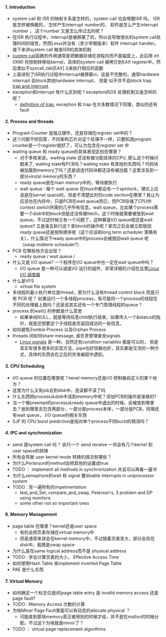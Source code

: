 #### 1. Introduction

-  system call 和 ISR 的映射关系是怎样的，system call 也会唤醒ISR 吗， ISR 是怎样被唤醒的， 怎样产生interrupt number的， 软件是怎么产生interrupt number ， 这个number 又是怎么传过去的呢？
  - 在ISR 执行过程中，interrupt是被屏蔽了的，所以会导致很长的system call处理时间的错觉，然而Linux并没有（至少早期版本）软件 interrupt handler。 接下来讲system call 触发ISR的具体机制
  - [system call](http://www.linux.it/~rubini/docs/ksys/)函数的作用通常是把数据存储在进程内而不是磁盘上，此后用 int 0X80 将控制转移给kernel，具体的system call 被拷贝到EAX register中，然后类似于syscall_tab[EAX] ()来执行相应的函数
  - 上面讲到了ISR执行过程中interrupt被屏蔽vi，这是不完整的，通常hardware interrupt 会block其他hardware interrupt， 但是 似乎并不会block trap. [trap and interrupt](https://www.quora.com/What-is-the-difference-between-Trap-and-Interrupt)
- exception和interrupt 有什么区别呢？exception的OS 处理机制又是怎样的呢？
  -  [definition of trap](https://en.wikipedia.org/wiki/Trap), exception 和 trap 在大多数情况下同理，类似的还有fault

#### 2. Process and threads

-  Program Counter 是独立硬件，还是存储在register set中的？
  -  这个问题不好回答，不同架构芯片对这个处理不一样，只要知道program counter是一个register就好了，可认为包含在register set 中
-  waiting queue 和 ready queue的具体表现区别在哪里？
   -  <Question>对于多核来说，waiting state 还没有被分配具体的CPU, 那么这个时候问题来了, waiting state有PCB吗？waiting state 有其他的东西吗？代码块被加载到memory了吗？还是说连代码块都还没有被加载？这里涉及到一部分virutal memory的东西？
   -  ready queue是在main memory中的，等待被执行
   -  <Question>wait queue : 每个 wait queue 在linux中都会有一个spinlock，理论上应该是在kernel space的，但是不清楚此时的code section在哪里？我认为应该也在内存中，只是PCB在wait queue而已，而PCB存储了CPU作 context switch所需的几乎所有信息。wait queue，比如某个process需要一个disk中的block但是还没有被fetch，这个时候就需要被放到wait queue。不过这时候又有一个问题了，这种算是I/O queue呢还是wait queue? 又是谁去执行这个拿block的操作呢？拿完之后会被立即放回ready queue还是按照顺序呢（这个应该和long term scheduler 策略有关），什么情况下ready queue中的process会被放回wait queue 呢 （swap midterm scheduler?）
-  PCB 在哪些地方会出现？
   -  <Question> ready queue / wait queue /
-  什么又是 I/O queue? 一个程序在I/O queue中也一定在wait queue中吗？
   -  I/O queue 是一种可以调度I/O 运行的组件，非常详细的介绍在这里[Linux I/O 调度器](https://www.ibm.com/developerworks/cn/linux/l-lo-io-scheduler-optimize-performance/index.html) 
-  什么是VFS
   -  virtual file system
-  多线程的最小执行单位是thread，那为什么没有thread control block 而是只有 PCB 呢？ 如果运行一个多线程process，有可能同一个process的线程在不同的处理器上跑吗？还是说其实还有一个专门管理线程的queue？
-  process 的wait() 的参数是什么意思
   -  如果单纯NULL，就是等待任意child执行结束，如果传入一个&status的指针，就是还想要这个子线程是否返回成功的一些信息。
-  如何避免Zombie Process 以及Orphan Process 
-  threads 间如何share message, 谁负责管理奋发signals
   -  [Linux signals](https://www.cnblogs.com/taobataoma/archive/2007/08/30/875743.html) 是一种，当然还有condition variables 都是可以的， 但是其实有很多很多的实现方法，pipe也好信箱也好，其实都是交流的一种方式，具体的东西会在之后的并发编程中遇到。

#### 3.  CPU Scheduling

- I/O queue 的位置在哪里呢？kenel memory还是I/O 控制器自定义的某个地方？
- 这里为什么又有job会到disk中，连读都不读了吗
- 什么东西把process从disk中读到memory中呢？添加PCB的操作是谁做的?
- 当一个被preempt的process从ready queue中退出的时候，会被放到哪里去？放到哪里去包含两部分，一部分是process本体，一部分是PCB，同理还有wait queue， I/O queue的相关东西
- SJF 的 CPU burst prediction是指对单个process不同burst的猜测吗？

#### 4. IPC and synchronization

- send 是system call 吗？ 执行一个 send receive 一共会有几个kernel 到 user space的转换
- 所有会导致 user kernel mode 转换的情况有哪些？
- 为什么Perterson的method会把其他的设置成true
- TODO ： implement all methods in synchronization 并且可以再看一遍书
- 为什么semaphore的wait 和 signal 要disable interrupts in uniprocessor system
- TODO : 背一遍所有的impelmentation
  - test_and_Set, compare_and_swap, Peterson's, 3 problem and DP using monitors.
  - some other not so important ones

#### 6. Memory Management

- page table 在哪里？kernel还是user space
  - 有的会把页表存储在virtual memory中
  - 但是通常来讲会在kernel memory中，不过随着页表变大，部分会存在disk中，我猜是swap space
- 为什么是在same logical address而不是 physical address
- TODO : 学会计算页表的大小， Effective Access Time
- 如何使用Hash Table 来implement inverted Page Table
- PAE 是什么东西

#### 7. Virtual Memory

- 如何确定一个标志位是i的page table entry 是 invalid memory access 还是 page fault?
- TODO : Memory Access 次数的计算
- 为啥Minor Page  Fault里面可以有动态的allocate physical ？
  - 可能直到那块memory真正被用到的时候才给，并不是在malloc的时候分配，不过这个为啥就是minor了？
- TODO ： virtual page replacement algorithms



